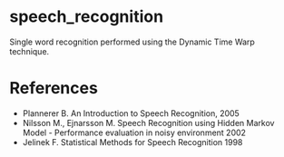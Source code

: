 speech_recognition
==================

Single word recognition performed using the Dynamic Time Warp technique.

References
==========
* Plannerer B. An Introduction to Speech Recognition, 2005
* Nilsson M., Ejnarsson M. Speech Recognition using Hidden Markov Model - Performance evaluation in noisy environment 2002
* Jelinek F. Statistical Methods for Speech Recognition 1998




